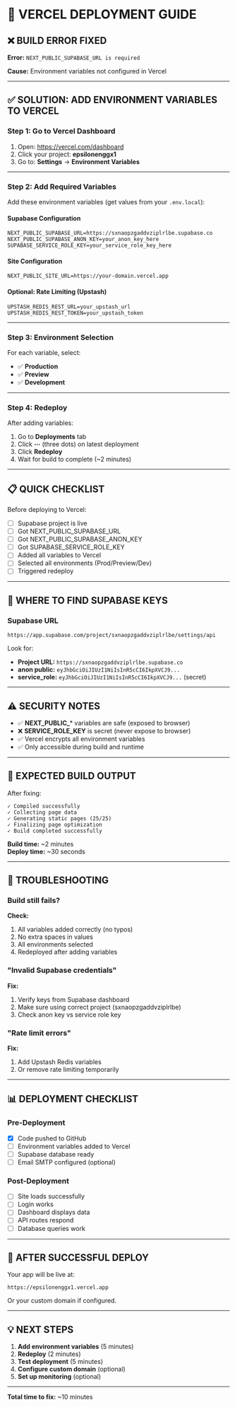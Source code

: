 # 🚀 VERCEL DEPLOYMENT GUIDE

## ❌ BUILD ERROR FIXED

**Error:** `NEXT_PUBLIC_SUPABASE_URL is required`

**Cause:** Environment variables not configured in Vercel

---

## ✅ SOLUTION: ADD ENVIRONMENT VARIABLES TO VERCEL

### Step 1: Go to Vercel Dashboard

1. Open: https://vercel.com/dashboard
2. Click your project: **epsilonenggx1**
3. Go to: **Settings** → **Environment Variables**

---

### Step 2: Add Required Variables

Add these environment variables (get values from your `.env.local`):

#### **Supabase Configuration**
```
NEXT_PUBLIC_SUPABASE_URL=https://sxnaopzgaddvziplrlbe.supabase.co
NEXT_PUBLIC_SUPABASE_ANON_KEY=your_anon_key_here
SUPABASE_SERVICE_ROLE_KEY=your_service_role_key_here
```

#### **Site Configuration**
```
NEXT_PUBLIC_SITE_URL=https://your-domain.vercel.app
```

#### **Optional: Rate Limiting (Upstash)**
```
UPSTASH_REDIS_REST_URL=your_upstash_url
UPSTASH_REDIS_REST_TOKEN=your_upstash_token
```

---

### Step 3: Environment Selection

For each variable, select:
- ✅ **Production**
- ✅ **Preview**
- ✅ **Development**

---

### Step 4: Redeploy

After adding variables:
1. Go to **Deployments** tab
2. Click **⋯** (three dots) on latest deployment
3. Click **Redeploy**
4. Wait for build to complete (~2 minutes)

---

## 📋 QUICK CHECKLIST

Before deploying to Vercel:

- [ ] Supabase project is live
- [ ] Got NEXT_PUBLIC_SUPABASE_URL
- [ ] Got NEXT_PUBLIC_SUPABASE_ANON_KEY
- [ ] Got SUPABASE_SERVICE_ROLE_KEY
- [ ] Added all variables to Vercel
- [ ] Selected all environments (Prod/Preview/Dev)
- [ ] Triggered redeploy

---

## 🔑 WHERE TO FIND SUPABASE KEYS

### Supabase URL
```
https://app.supabase.com/project/sxnaopzgaddvziplrlbe/settings/api
```

Look for:
- **Project URL:** `https://sxnaopzgaddvziplrlbe.supabase.co`
- **anon public:** `eyJhbGciOiJIUzI1NiIsInR5cCI6IkpXVCJ9...`
- **service_role:** `eyJhbGciOiJIUzI1NiIsInR5cCI6IkpXVCJ9...` (secret)

---

## ⚠️ SECURITY NOTES

- ✅ **NEXT_PUBLIC_*** variables are safe (exposed to browser)
- ❌ **SERVICE_ROLE_KEY** is secret (never expose to browser)
- ✅ Vercel encrypts all environment variables
- ✅ Only accessible during build and runtime

---

## 🎯 EXPECTED BUILD OUTPUT

After fixing:
```
✓ Compiled successfully
✓ Collecting page data
✓ Generating static pages (25/25)
✓ Finalizing page optimization
✓ Build completed successfully
```

**Build time:** ~2 minutes  
**Deploy time:** ~30 seconds

---

## 🔧 TROUBLESHOOTING

### Build still fails?

**Check:**
1. All variables added correctly (no typos)
2. No extra spaces in values
3. All environments selected
4. Redeployed after adding variables

### "Invalid Supabase credentials"

**Fix:**
1. Verify keys from Supabase dashboard
2. Make sure using correct project (sxnaopzgaddvziplrlbe)
3. Check anon key vs service role key

### "Rate limit errors"

**Fix:**
1. Add Upstash Redis variables
2. Or remove rate limiting temporarily

---

## 📊 DEPLOYMENT CHECKLIST

### Pre-Deployment
- [x] Code pushed to GitHub
- [ ] Environment variables added to Vercel
- [ ] Supabase database ready
- [ ] Email SMTP configured (optional)

### Post-Deployment
- [ ] Site loads successfully
- [ ] Login works
- [ ] Dashboard displays data
- [ ] API routes respond
- [ ] Database queries work

---

## 🚀 AFTER SUCCESSFUL DEPLOY

Your app will be live at:
```
https://epsilonenggx1.vercel.app
```

Or your custom domain if configured.

---

## 💡 NEXT STEPS

1. **Add environment variables** (5 minutes)
2. **Redeploy** (2 minutes)
3. **Test deployment** (5 minutes)
4. **Configure custom domain** (optional)
5. **Set up monitoring** (optional)

---

**Total time to fix:** ~10 minutes

